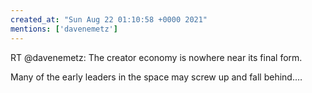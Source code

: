 ```yaml
---
created_at: "Sun Aug 22 01:10:58 +0000 2021"
mentions: ['davenemetz']
---
```


RT @davenemetz: The creator economy is nowhere near its final form.

Many of the early leaders in the space may screw up and fall behind.…